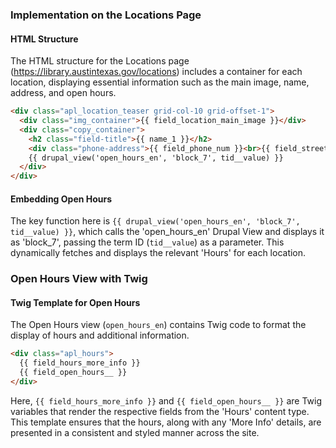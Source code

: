 
### Implementation on the Locations Page

#### HTML Structure
The HTML structure for the Locations page (https://library.austintexas.gov/locations) includes a container for each location, displaying essential information such as the main image, name, address, and open hours.

```html
<div class="apl_location_teaser grid-col-10 grid-offset-1">
  <div class="img_container">{{ field_location_main_image }}</div>
  <div class="copy_container">
    <h2 class="field-title">{{ name_1 }}</h2>
    <div class="phone-address">{{ field_phone_num }}<br>{{ field_street_address }}</div>
    {{ drupal_view('open_hours_en', 'block_7', tid__value) }}
  </div>
</div>
```

#### Embedding Open Hours
The key function here is `{{ drupal_view('open_hours_en', 'block_7', tid__value) }}`, which calls the 'open_hours_en' Drupal View and displays it as 'block_7', passing the term ID (`tid__value`) as a parameter. This dynamically fetches and displays the relevant 'Hours' for each location.

### Open Hours View with Twig

#### Twig Template for Open Hours
The Open Hours view (`open_hours_en`) contains Twig code to format the display of hours and additional information.

```html
<div class="apl_hours">
  {{ field_hours_more_info }}
  {{ field_open_hours__ }}
</div>
```

Here, `{{ field_hours_more_info }}` and `{{ field_open_hours__ }}` are Twig variables that render the respective fields from the 'Hours' content type. This template ensures that the hours, along with any 'More Info' details, are presented in a consistent and styled manner across the site.
